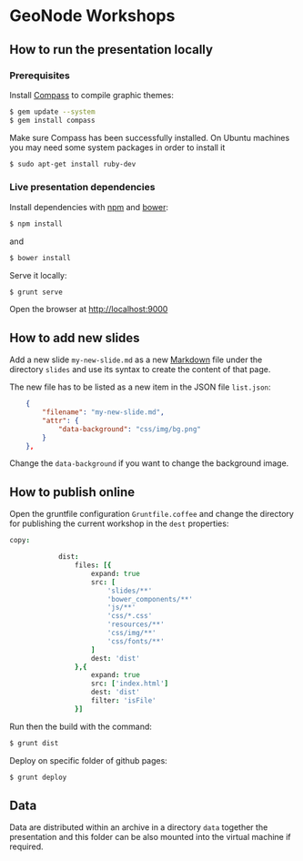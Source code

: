 # GeoNode Workshops

## How to run the presentation locally

### Prerequisites

Install [Compass](http://compass-style.org/install/) to compile graphic themes:

```bash
$ gem update --system
$ gem install compass
```

Make sure Compass has been successfully installed. On Ubuntu machines you may need some system packages in order to install it

```bash
$ sudo apt-get install ruby-dev
```

### Live presentation dependencies

Install dependencies with [npm](https://www.npmjs.com/) and [bower](https://bower.io/):

```bash
$ npm install
```

and

```bash
$ bower install
```

Serve it locally:

```bash
$ grunt serve
```

Open the browser at [http://localhost:9000](http://localhost:9000)

## How to add new slides

Add a new slide `my-new-slide.md` as a new [Markdown](https://en.wikipedia.org/wiki/Markdown) file under the directory `slides` and use its syntax to create the content of that page.

The new file has to be listed as a new item in the JSON file `list.json`:

```json
    {
        "filename": "my-new-slide.md",
        "attr": {
            "data-background": "css/img/bg.png"
        }
    },
```

Change the `data-background` if you want to change the background image.

## How to publish online

Open the gruntfile configuration `Gruntfile.coffee` and change the directory for publishing the current workshop in the `dest` properties:

```coffee
copy:

            dist:
                files: [{
                    expand: true
                    src: [
                        'slides/**'
                        'bower_components/**'
                        'js/**'
                        'css/*.css'
                        'resources/**'
                        'css/img/**'
                        'css/fonts/**'
                    ]
                    dest: 'dist'
                },{
                    expand: true
                    src: ['index.html']
                    dest: 'dist'
                    filter: 'isFile'
                }]
```

Run then the build with the command:

```bash
$ grunt dist
```

Deploy on specific folder of github pages:

```bash
$ grunt deploy
```

## Data

Data are distributed within an archive in a directory `data` together the presentation and this folder can be also mounted into the virtual machine if required.
